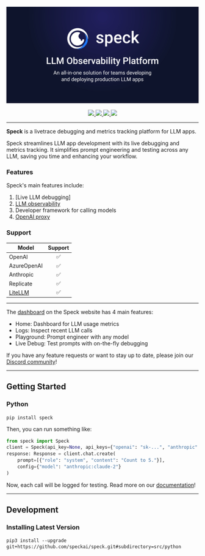 <p align="center">
    <img src="https://raw.githubusercontent.com/speckai/speck/main/assets/speck_banner.jpg">
</p>
<p align="center">
    <a href="https://pypi.org/project/speck/">
        <img src="https://img.shields.io/pypi/dm/speck" />
    </a>
    <a href="https://discord.com/invite/frnaYYaKj3">
        <img src="https://dcbadge.vercel.app/api/server/frnaYYaKj3?style=flat" />
    </a>
    <a href="https://github.com/speckai/speck">
        <img src="https://img.shields.io/github/commit-activity/m/speckai/speck" />
    </a>
    <a href="https://linkedin.com/company/speck">
        <img src="https://img.shields.io/badge/LinkedIn-0077B5?logo=linkedin&logoColor=white" />
    </a>
</p>

---

<b>Speck</b> is a livetrace debugging and metrics tracking platform for LLM apps.

Speck streamlines LLM app development with its live debugging and metrics tracking. It simplifies prompt engineering and testing across any LLM, saving you time and enhancing your workflow.

### Features

Speck's main features include:

1. [Live LLM debugging]
2. [LLM observability](https://getspeck.ai/dash/home)
3. Developer framework for calling models
4. [OpenAI proxy](https://docs.getspeck.ai/development/openai)

### Support

| Model                                         | Support |
| --------------------------------------------- | :-----: |
| OpenAI                                        |   ✅    |
| AzureOpenAI                                   |   ✅    |
| Anthropic                                     |   ✅    |
| Replicate                                     |   ✅    |
| [LiteLLM](https://github.com/BerriAI/litellm) |   ✅    |

---

The [dashboard](https://getspeck.ai/dash/home) on the Speck website has 4 main features:

- Home: Dashboard for LLM usage metrics
- Logs: Inspect recent LLM calls
- Playground: Prompt engineer with any model
- Live Debug: Test prompts with on-the-fly debugging

If you have any feature requests or want to stay up to date, please join our [Discord community](https://discord.com/invite/frnaYYaKj3)!

---

## Getting Started

### Python

```shell
pip install speck
```

Then, you can run something like:

```python
from speck import Speck
client = Speck(api_key=None, api_keys={"openai": "sk-...", "anthropic": "sk-..."})
response: Response = client.chat.create(
    prompt=[{"role": "system", "content": "Count to 5."}],
    config={"model": "anthropic:claude-2"}
)
```

Now, each call will be logged for testing. Read more on our [documentation](https://docs.getspeck.ai)!

---

## Development

### Installing Latest Version

```shell
pip3 install --upgrade git+https://github.com/speckai/speck.git#subdirectory=src/python
```
